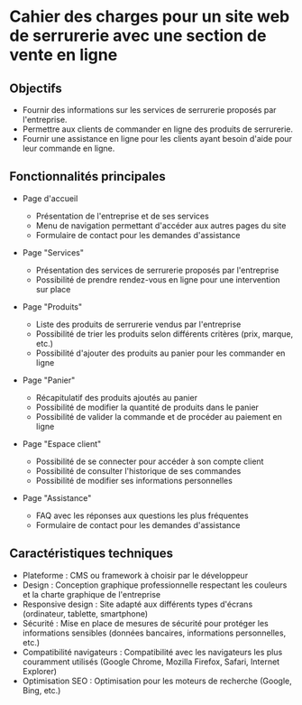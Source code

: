 # Cahier des charges pour un site web de serrurerie avec une section de vente en ligne

## Objectifs
- Fournir des informations sur les services de serrurerie proposés par l'entreprise.
- Permettre aux clients de commander en ligne des produits de serrurerie.
- Fournir une assistance en ligne pour les clients ayant besoin d'aide pour leur commande en ligne.

## Fonctionnalités principales
- Page d'accueil
  - Présentation de l'entreprise et de ses services
  - Menu de navigation permettant d'accéder aux autres pages du site
  - Formulaire de contact pour les demandes d'assistance

- Page "Services"
  - Présentation des services de serrurerie proposés par l'entreprise
  - Possibilité de prendre rendez-vous en ligne pour une intervention sur place

- Page "Produits"
  - Liste des produits de serrurerie vendus par l'entreprise
  - Possibilité de trier les produits selon différents critères (prix, marque, etc.)
  - Possibilité d'ajouter des produits au panier pour les commander en ligne

- Page "Panier"
  - Récapitulatif des produits ajoutés au panier
  - Possibilité de modifier la quantité de produits dans le panier
  - Possibilité de valider la commande et de procéder au paiement en ligne

- Page "Espace client"
  - Possibilité de se connecter pour accéder à son compte client
  - Possibilité de consulter l'historique de ses commandes
  - Possibilité de modifier ses informations personnelles

- Page "Assistance"
  - FAQ avec les réponses aux questions les plus fréquentes
  - Formulaire de contact pour les demandes d'assistance

## Caractéristiques techniques
- Plateforme : CMS ou framework à choisir par le développeur
- Design : Conception graphique professionnelle respectant les couleurs et la charte graphique de l'entreprise
- Responsive design : Site adapté aux différents types d'écrans (ordinateur, tablette, smartphone)
- Sécurité : Mise en place de mesures de sécurité pour protéger les informations sensibles (données bancaires, informations personnelles, etc.)
- Compatibilité navigateurs : Compatibilité avec les navigateurs les plus couramment utilisés (Google Chrome, Mozilla Firefox, Safari, Internet Explorer)
- Optimisation SEO : Optimisation pour les moteurs de recherche (Google, Bing, etc.)
